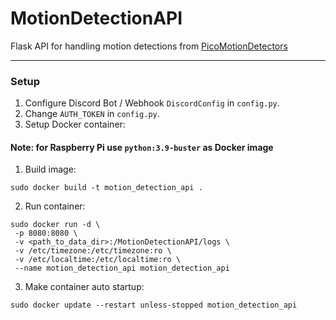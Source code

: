 # MotionDetectionAPI

Flask API for handling motion detections from [PicoMotionDetectors](https://github.com/zNitche/PicoMotionDetector)

---

### Setup

1. Configure Discord Bot / Webhook `DiscordConfig` in `config.py`.
2. Change `AUTH_TOKEN` in `config.py`.
3. Setup Docker container:
#### Note: for Raspberry Pi use `python:3.9-buster` as Docker image
   1. Build image: 
   ```
   sudo docker build -t motion_detection_api .
   ```
   2. Run container:
   ```
   sudo docker run -d \
    -p 8080:8080 \
    -v <path_to_data_dir>:/MotionDetectionAPI/logs \
    -v /etc/timezone:/etc/timezone:ro \
    -v /etc/localtime:/etc/localtime:ro \
    --name motion_detection_api motion_detection_api
   ```
   3. Make container auto startup:
   ```
   sudo docker update --restart unless-stopped motion_detection_api
   ```

